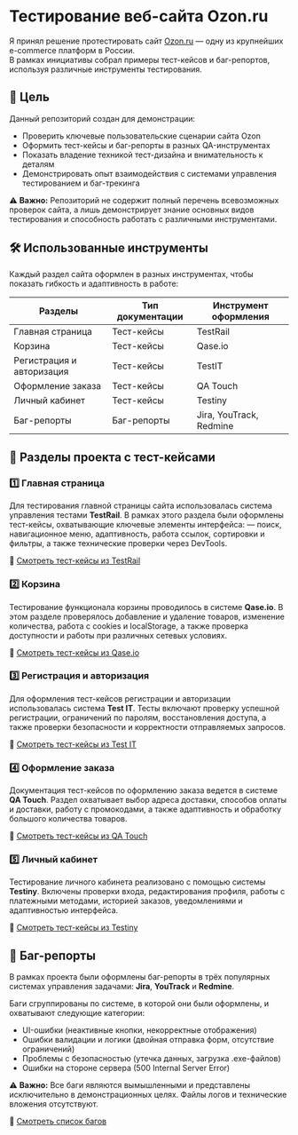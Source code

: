 # Тестирование веб-сайта Ozon.ru

Я принял решение протестировать сайт [Ozon.ru](https://www.ozon.ru) — одну из крупнейших e-commerce платформ в России.  
В рамках инициативы собрал примеры тест-кейсов и баг-репортов, используя различные инструменты тестирования.

## 🎯 Цель

Данный репозиторий создан для демонстрации:

- Проверить ключевые пользовательские сценарии сайта Ozon
- Оформить тест-кейсы и баг-репорты в разных QA-инструментах
- Показать владение техникой тест-дизайна и внимательность к деталям
- Демонстрировать опыт взаимодействия с системами управления тестированием и баг-трекинга

⚠️ **Важно:** Репозиторий не содержит полный перечень всевозможных проверок сайта, а лишь демонстрирует знание основных видов тестирования и способность работать с различными инструментами.

## 🛠 Использованные инструменты

Каждый раздел сайта оформлен в разных инструментах, чтобы показать гибкость и адаптивность в работе:

| Разделы                   | Тип документации     | Инструмент оформления    |
|---------------------------|----------------------|--------------------------|
| Главная страница          | Тест-кейсы           | TestRail                 |
| Корзина                   | Тест-кейсы           | Qase.io                  |
| Регистрация и авторизация | Тест-кейсы           | TestIT                   |
| Оформление заказа         | Тест-кейсы           | QA Touch                 |
| Личный кабинет            | Тест-кейсы           | Testiny                  |
| Баг-репорты               | Баг-репорты          | Jira, YouTrack, Redmine  |

## 📂 Разделы проекта с тест-кейсами

### 1️⃣ Главная страница

Для тестирования главной страницы сайта использовалась система управления тестами **TestRail**.
В рамках этого раздела были оформлены тест-кейсы, охватывающие ключевые элементы интерфейса:
— поиск, навигационное меню, адаптивность, работа ссылок, сортировки и фильтры, а также технические проверки через DevTools.

🔗 [Смотреть тест-кейсы из TestRail](https://github.com/daniilg17/testing-website/blob/main/MainPageTR.md)

### 2️⃣ Корзина

Тестирование функционала корзины проводилось в системе **Qase.io**.
В этом разделе проверялось добавление и удаление товаров, изменение количества, работа с cookies и localStorage, а также проверка доступности и работы при различных сетевых условиях.

🔗 [Смотреть тест-кейсы из Qase.io](https://github.com/daniilg17/testing-website/blob/main/basketQase.md)

### 3️⃣ Регистрация и авторизация

Для оформления тест-кейсов регистрации и авторизации использовалась система **Test IT**.
Тесты включают проверку успешной регистрации, ограничений по паролям, восстановления доступа, а также проверки безопасности и корректности отправляемых запросов.

🔗 [Смотреть тест-кейсы из Test IT](https://github.com/daniilg17/testing-website/blob/main/authTestIt.md)

### 4️⃣ Оформление заказа

Документация тест-кейсов по оформлению заказа ведется в системе **QA Touch**.
Раздел охватывает выбор адреса доставки, способов оплаты и доставки, работу с промокодами, а также адаптивность и обработку большого количества товаров.

🔗 [Смотреть тест-кейсы из QA Touch](https://github.com/daniilg17/testing-website/blob/main/orderQatouch.md)

### 5️⃣ Личный кабинет

Тестирование личного кабинета реализовано с помощью системы **Testiny**.
Включены проверки входа, редактирования профиля, работы с платежными методами, историей заказов, уведомлениями и адаптивностью интерфейса.

🔗 [Смотреть тест-кейсы из Testiny](https://github.com/daniilg17/testing-website/blob/main/profileTestiny.md)

## 🐞 Баг-репорты

В рамках проекта были оформлены баг-репорты в трёх популярных системах управления задачами: **Jira**, **YouTrack** и **Redmine**.

Баги сгруппированы по системе, в которой они были оформлены, и охватывают следующие категории:

* UI-ошибки (неактивные кнопки, некорректные отображения)
* Ошибки валидации и логики (двойная отправка форм, отсутствие ограничений)
* Проблемы с безопасностью (утечка данных, загрузка .exe-файлов)
* Ошибки на стороне сервера (500 Internal Server Error)

⚠️ **Важно:** Все баги являются вымышленными и представлены исключительно в демонстрационных целях.
Файлы логов и технические вложения отсутствуют.

🔗 [Смотреть список багов](https://github.com/daniilg17/testing-website/blob/main/bugs.md)
